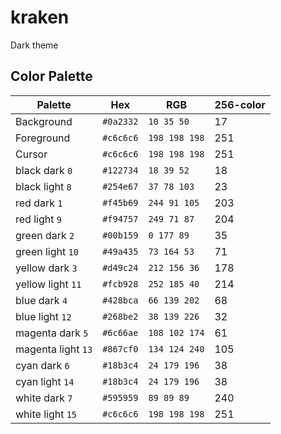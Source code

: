 # kraken
Dark theme



## Color Palette

Palette            | Hex       | RGB           | 256-color
---                | ---       | ---           | ---
Background         | `#0a2332` | `10 35 50`    | 17
Foreground         | `#c6c6c6` | `198 198 198` | 251
Cursor             | `#c6c6c6` | `198 198 198` | 251
black dark `0`     | `#122734` | `18 39 52`    | 18
black light `8`    | `#254e67` | `37 78 103`   | 23
red dark `1`       | `#f45b69` | `244 91 105`  | 203
red light `9`      | `#f94757` | `249 71 87`   | 204
green dark `2`     | `#00b159` | `0 177 89`    | 35
green light `10`   | `#49a435` | `73 164 53`   | 71
yellow dark `3`    | `#d49c24` | `212 156 36`  | 178
yellow light `11`  | `#fcb928` | `252 185 40`  | 214
blue dark `4`      | `#428bca` | `66 139 202`  | 68
blue light `12`    | `#268be2` | `38 139 226`  | 32
magenta dark `5`   | `#6c66ae` | `108 102 174` | 61
magenta light `13` | `#867cf0` | `134 124 240` | 105
cyan dark `6`      | `#18b3c4` | `24 179 196`  | 38
cyan light `14`    | `#18b3c4` | `24 179 196`  | 38
white dark `7`     | `#595959` | `89 89 89`    | 240
white light `15`   | `#c6c6c6` | `198 198 198` | 251
